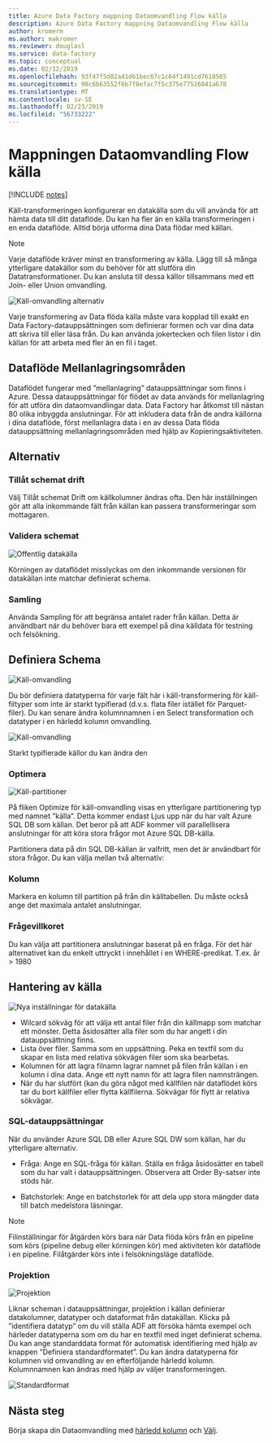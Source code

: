 ```yaml
---
title: Azure Data Factory mappning Dataomvandling Flow källa
description: Azure Data Factory mappning Dataomvandling Flow källa
author: kromerm
ms.author: makromer
ms.reviewer: douglasl
ms.service: data-factory
ms.topic: conceptual
ms.date: 02/12/2019
ms.openlocfilehash: 93f47f5d82a41d61bec67c1c64f1491cd7618565
ms.sourcegitcommit: 90c6b63552f6b7f8efac7f5c375e77526841a678
ms.translationtype: MT
ms.contentlocale: sv-SE
ms.lasthandoff: 02/23/2019
ms.locfileid: "56733222"
---
```

# <a name="mapping-data-flow-source-transformation"></a>Mappningen Dataomvandling Flow källa

[!INCLUDE [notes](../../includes/data-factory-data-flow-preview.md)]

Käll-transformeringen konfigurerar en datakälla som du vill använda för att hämta data till ditt dataflöde. Du kan ha fler än en källa transformeringen i en enda dataflöde. Alltid börja utforma dina Data flödar med källan.

> [!NOTE]
> Varje dataflöde kräver minst en transformering av källa. Lägg till så många ytterligare datakällor som du behöver för att slutföra din Datatransformationer. Du kan ansluta till dessa källor tillsammans med ett Join- eller Union omvandling.

![Käll-omvandling alternativ](media/data-flow/source.png "källa")

Varje transformering av Data flöda källa måste vara kopplad till exakt en Data Factory-datauppsättningen som definierar formen och var dina data att skriva till eller läsa från. Du kan använda jokertecken och filen listor i din källan för att arbeta med fler än en fil i taget.

## <a name="data-flow-staging-areas"></a>Dataflöde Mellanlagringsområden

Dataflödet fungerar med ”mellanlagring” datauppsättningar som finns i Azure. Dessa datauppsättningar för flödet av data används för mellanlagring för att utföra din dataomvandlingar data. Data Factory har åtkomst till nästan 80 olika inbyggda anslutningar. För att inkludera data från de andra källorna i dina dataflöde, först mellanlagra data i en av dessa Data flöda datauppsättning mellanlagringsområden med hjälp av Kopieringsaktiviteten.

## <a name="options"></a>Alternativ

### <a name="allow-schema-drift"></a>Tillåt schemat drift
Välj Tillåt schemat Drift om källkolumner ändras ofta. Den här inställningen gör att alla inkommande fält från källan kan passera transformeringar som mottagaren.

### <a name="validate-schema"></a>Validera schemat

![Offentlig datakälla](media/data-flow/source1.png "offentliga källa 1")

Körningen av dataflödet misslyckas om den inkommande versionen för datakällan inte matchar definierat schema.

### <a name="sampling"></a>Samling
Använda Sampling för att begränsa antalet rader från källan.  Detta är användbart när du behöver bara ett exempel på dina källdata för testning och felsökning.

## <a name="define-schema"></a>Definiera Schema

![Käll-omvandling](media/data-flow/source2.png "datakällan 2")

Du bör definiera datatyperna för varje fält här i käll-transformering för käll-filtyper som inte är starkt typifierad (d.v.s. flata filer istället för Parquet-filer). Du kan senare ändra kolumnnamnen i en Select transformation och datatyper i en härledd kolumn omvandling. 

![Käll-omvandling](media/data-flow/source003.png "datatyper")

Starkt typifierade källor du kan ändra den 

### <a name="optimize"></a>Optimera

![Käll-partitioner](media/data-flow/sourcepart.png "partitionering")

På fliken Optimize för käll-omvandling visas en ytterligare partitionering typ med namnet ”källa”. Detta kommer endast Ljus upp när du har valt Azure SQL DB som källan. Det beror på att ADF kommer vill parallellisera anslutningar för att köra stora frågor mot Azure SQL DB-källa.

Partitionera data på din SQL DB-källan är valfritt, men det är användbart för stora frågor. Du kan välja mellan två alternativ:

### <a name="column"></a>Kolumn

Markera en kolumn till partition på från din källtabellen. Du måste också ange det maximala antalet anslutningar.

### <a name="query-condition"></a>Frågevillkoret

Du kan välja att partitionera anslutningar baserat på en fråga. För det här alternativet kan du enkelt uttryckt i innehållet i en WHERE-predikat. T.ex. år > 1980

## <a name="source-file-management"></a>Hantering av källa
![Nya inställningar för datakälla](media/data-flow/source2.png "nya inställningar")

* Wilcard sökväg för att välja ett antal filer från din källmapp som matchar ett mönster. Detta åsidosätter alla filer som du har angett i din datauppsättning finns.
* Lista över filer. Samma som en uppsättning. Peka en textfil som du skapar en lista med relativa sökvägen filer som ska bearbetas.
* Kolumnen för att lagra filnamn lagrar namnet på filen från källan i en kolumn i dina data. Ange ett nytt namn för att lagra filen namnsträngen.
* När du har slutfört (kan du göra något med källfilen när dataflödet körs tar du bort källfiler eller flytta källfilerna. Sökvägar för flytt är relativa sökvägar.

### <a name="sql-datasets"></a>SQL-datauppsättningar

När du använder Azure SQL DB eller Azure SQL DW som källan, har du ytterligare alternativ.

* Fråga: Ange en SQL-fråga för källan. Ställa en fråga åsidosätter en tabell som du har valt i datauppsättningen. Observera att Order By-satser inte stöds här.

* Batchstorlek: Ange en batchstorlek för att dela upp stora mängder data till batch medelstora läsningar.

> [!NOTE]
> Filinställningar för åtgärden körs bara när Data flöda körs från en pipeline som körs (pipeline debug eller körningen kör) med aktiviteten kör dataflöde i en pipeline. Filåtgärder körs inte i felsökningsläge dataflöde.

### <a name="projection"></a>Projektion

![Projektion](media/data-flow/source3.png "projektion")

Liknar scheman i datauppsättningar, projektion i källan definierar datakolumner, datatyper och dataformat från datakällan. Klicka på ”identifiera datatyp” om du vill ställa ADF att försöka hämta exempel och härleder datatyperna som om du har en textfil med inget definierat schema. Du kan ange standarddata format för automatisk identifiering med hjälp av knappen ”Definiera standardformatet”. Du kan ändra datatyperna för kolumnen vid omvandling av en efterföljande härledd kolumn. Kolumnnamnen kan ändras med hjälp av väljer transformeringen.

![Standardformat](media/data-flow/source2.png "standardformat")

## <a name="next-steps"></a>Nästa steg

Börja skapa din Dataomvandling med [härledd kolumn](data-flow-derived-column.md) och [Välj](data-flow-select.md).
